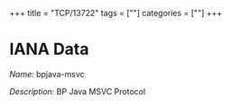 +++
title = "TCP/13722"
tags = [""]
categories = [""]
+++

# IANA Data

_Name:_ bpjava-msvc

_Description:_ BP Java MSVC Protocol

